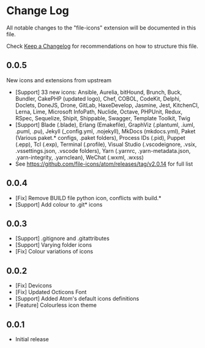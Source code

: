 # Change Log
All notable changes to the "file-icons" extension will be documented in this file.

Check [Keep a Changelog](http://keepachangelog.com/) for recommendations on how to structure this file.

## 0.0.5
New icons and extensions from upstream
* [Support] 33 new icons: Ansible, Aurelia, bitHound, Brunch, Buck, Bundler, CakePHP (updated logo), Chef, COBOL, CodeKit, Delphi, Doclets, DoneJS, Drone, GitLab, HaxeDevelop, Jasmine, Jest, KitchenCI, Lerna, Lime, Microsoft InfoPath, Nuclide, Octave, PHPUnit, Redux, RSpec, Sequelize, Shipit, Shippable, Swagger, Template Toolkit, Twig
* [Support] Blade (.blade), Erlang (Emakefile), GraphViz (.plantuml, .iuml, .puml, .pu), Jekyll (_config.yml, .nojekyll), MkDocs (mkdocs.yml), Paket (Various paket.* configs, .paket folders), Process IDs (.pid), Puppet (.epp), Tcl (.exp), Terminal (.profile), Visual Studio (.vscodeignore, .vsix, .vssettings.json, .vscode folders), Yarn (.yarnrc, .yarn-metadata.json, .yarn-integrity, .yarnclean), WeChat (.wxml, .wxss)
* See https://github.com/file-icons/atom/releases/tag/v2.0.14 for full list

## 0.0.4
* [Fix] Remove BUILD file python icon, conflicts with build.*
* [Support] Add colour to .git* icons

## 0.0.3
* [Support] .gitignore and .gitattributes
* [Support] Varying folder icons
* [Fix] Colour variations of icons

## 0.0.2
* [Fix] Devicons
* [Fix] Updated Octicons Font
* [Support] Added Atom's default icons definitions
* [Feature] Colourless icon theme

## 0.0.1
- Initial release
